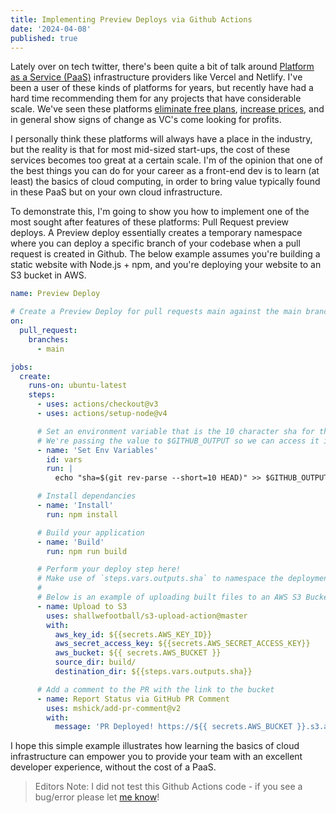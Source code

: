 ```yaml
---
title: Implementing Preview Deploys via Github Actions
date: '2024-04-08'
published: true
---
```


Lately over on tech twitter, there's been quite a bit of talk around [Platform as a Service (PaaS)](https://en.wikipedia.org/wiki/Platform_as_a_service) infrastructure providers like Vercel and Netlify. I've been a user of these kinds of platforms for years, but recently have had a hard time recommending them for any projects that have considerable scale. We've seen these platforms [eliminate free plans](https://blog.heroku.com/next-chapter), [increase prices](https://www.netlify.com/blog/announcing-changes-to-netlify-plans/), and in general show signs of change as VC's come looking for profits.

I personally think these platforms will always have a place in the industry, but the reality is that for most mid-sized start-ups, the cost of these services becomes too great at a certain scale. I'm of the opinion that one of the best things you can do for your career as a front-end dev is to learn (at least) the basics of cloud computing, in order to bring value typically found in these PaaS but on your own cloud infrastructure.

To demonstrate this, I'm going to show you how to implement one of the most sought after features of these platforms: Pull Request preview deploys. A Preview deploy essentially creates a temporary namespace where you can deploy a specific branch of your codebase when a pull request is created in Github. The below example assumes you're building a static website with Node.js + npm, and you're deploying your website to an S3 bucket in AWS.

```yaml
name: Preview Deploy

# Create a Preview Deploy for pull requests main against the main branch
on:
  pull_request:
    branches:
      - main

jobs:
  create:
    runs-on: ubuntu-latest
    steps:
      - uses: actions/checkout@v3
      - uses: actions/setup-node@v4

      # Set an environment variable that is the 10 character sha for the last commit on the branch
      # We're passing the value to $GITHUB_OUTPUT so we can access it in later steps
      - name: 'Set Env Variables'
        id: vars
        run: |
          echo "sha=$(git rev-parse --short=10 HEAD)" >> $GITHUB_OUTPUT

      # Install dependancies
      - name: 'Install'
        run: npm install

      # Build your application
      - name: 'Build'
        run: npm run build

      # Perform your deploy step here!
      # Make use of `steps.vars.outputs.sha` to namespace the deployment
      #
      # Below is an example of uploading built files to an AWS S3 Bucket
      - name: Upload to S3
        uses: shallwefootball/s3-upload-action@master
        with:
          aws_key_id: ${{secrets.AWS_KEY_ID}}
          aws_secret_access_key: ${{secrets.AWS_SECRET_ACCESS_KEY}}
          aws_bucket: ${{ secrets.AWS_BUCKET }}
          source_dir: build/
          destination_dir: ${{steps.vars.outputs.sha}}

      # Add a comment to the PR with the link to the bucket
      - name: Report Status via GitHub PR Comment
        uses: mshick/add-pr-comment@v2
        with:
          message: 'PR Deployed! https://${{ secrets.AWS_BUCKET }}.s3.ap-northeast-2.amazonaws.com/${{steps.vars.outputs.sha}}/index.html'
```

I hope this simple example illustrates how learning the basics of cloud infrastructure can empower you to provide your team with an excellent developer experience, without the cost of a PaaS.

> Editors Note: I did not test this Github Actions code - if you see a bug/error please let [me know](mail:jacob@stordahl.dev)!
